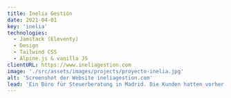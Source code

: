 ```yaml
---
title: Inelia Gestión
date: 2021-04-01
key: 'inelia'
technologies:
  - Jamstack (Eleventy)
  - Design
  - Tailwind CSS
  - Alpine.js & vanilla JS
clientURL: https://www.ineliagestion.com
image: './src/assets/images/projects/proyecto-inelia.jpg'
alt: 'Screenshot der Website ineliagestion.com'
lead: 'Ein Büro für Steuerberatung in Madrid. Die Kunden hatten vorher keine Website. Sie wollten als erfahrene und professionelle Agentur dargestellt werden, aber keinen traditionell seriösen und langweiligen Unterton anschlagen. Das Ergebnis ist eine moderne und frische Seite, die die professionellen Fotos in den Vordergrund hebt.'
---
```

